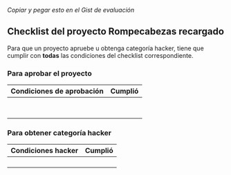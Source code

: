 *Copiar y pegar esto en el Gist de evaluación*

## Checklist del proyecto Rompecabezas recargado
Para que un proyecto apruebe u obtenga categoría hacker, tiene que cumplir con **todas** las condiciones del checklist correspondiente.

### Para aprobar el proyecto
| Condiciones de aprobación                       			   | Cumplió |
| :------------------------------------------------------------| ------- |
| 			                          		   |         |
| 										       |         |
| 				     			   |         |
|  		       |         |
| 			       			       |         |
| 										 			   |         |
| 						   |         |
| 			       |         |

### Para obtener categoría hacker
| Condiciones hacker                     | Cumplió |
| :--------------------------------------| ------- |
| 					 |         |
|  	 |         |
| 					 |		   |
| 				 |		   |